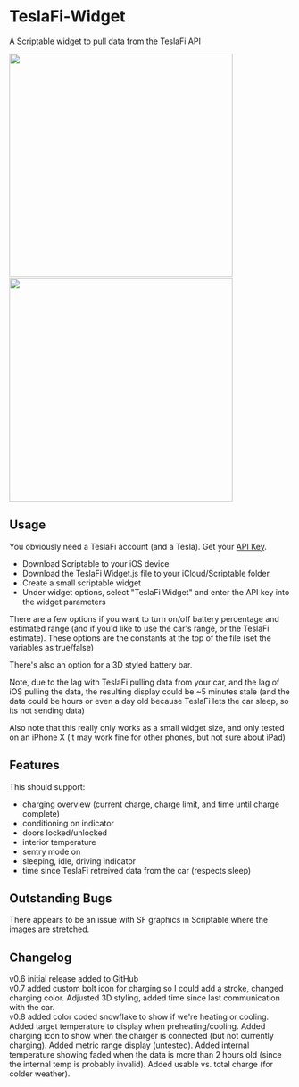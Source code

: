 # TeslaFi-Widget
A Scriptable widget to pull data from the TeslaFi API

<img src="TeslaFi_Screen.v8.png" width="400" /> &nbsp; <img src="TeslaFi_Screen-B.v8.png" width="400" />

## Usage
You obviously need a TeslaFi account (and a Tesla). Get your [API Key](https://teslafi.com/api.php).

* Download Scriptable to your iOS device
* Download the TeslaFi Widget.js file to your iCloud/Scriptable folder
* Create a small scriptable widget
* Under widget options, select "TeslaFi Widget" and enter the API key into the widget parameters

There are a few options if you want to turn on/off battery percentage and estimated range (and if you'd like to use the car's range, or the TeslaFi estimate). These options are the constants at the top of the file (set the variables as true/false)

There's also an option for a 3D styled battery bar.

Note, due to the lag with TeslaFi pulling data from your car, and the lag of iOS pulling the data, the resulting display could be ~5 minutes stale (and the data could be hours or even a day old because TeslaFi lets the car sleep, so its not sending data)

Also note that this really only works as a small widget size, and only tested on an iPhone X (it may work fine for other phones, but not sure about iPad)

## Features

This should support:
* charging overview (current charge, charge limit, and time until charge complete)
* conditioning on indicator
* doors locked/unlocked
* interior temperature
* sentry mode on
* sleeping, idle, driving indicator
* time since TeslaFi retreived data from the car (respects sleep)

## Outstanding Bugs

There appears to be an issue with SF graphics in Scriptable where the images are stretched. 

## Changelog

v0.6 initial release added to GitHub  
v0.7 added custom bolt icon for charging so I could add a stroke, changed charging color. Adjusted 3D styling, added time since last communication with the car.  
v0.8 added color coded snowflake to show if we're heating or cooling. Added target temperature to display when preheating/cooling. Added charging icon to show when the charger is connected (but not currently charging). Added metric range display (untested). Added internal temperature showing faded when the data is more than 2 hours old (since the internal temp is probably invalid). Added usable vs. total charge (for colder weather).

